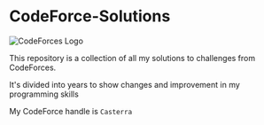 # CodeForce-Solutions
<img src="https://it-edu.com/sites/default/files/codeforceslogo.png" alt="CodeForces Logo"/>

This repository is a collection of all my solutions to challenges from CodeForces.

It's divided into years to show changes and improvement in my programming skills

My CodeForce handle is `Casterra`
